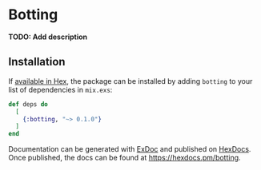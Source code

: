 # Botting

**TODO: Add description**

## Installation

If [available in Hex](https://hex.pm/docs/publish), the package can be installed
by adding `botting` to your list of dependencies in `mix.exs`:

```elixir
def deps do
  [
    {:botting, "~> 0.1.0"}
  ]
end
```

Documentation can be generated with [ExDoc](https://github.com/elixir-lang/ex_doc)
and published on [HexDocs](https://hexdocs.pm). Once published, the docs can
be found at <https://hexdocs.pm/botting>.


